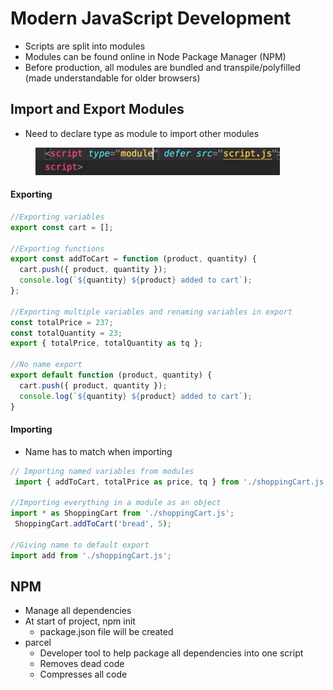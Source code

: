 # Modern JavaScript Development

* Scripts are split into modules
* Modules can be found online in Node Package Manager (NPM)
* Before production, all modules are bundled and transpile/polyfilled (made understandable for older browsers)



## Import and Export Modules

* Need to declare type as module to import other modules

<figure><img src="../.gitbook/assets/image (4).png" alt=""><figcaption></figcaption></figure>

#### Exporting

```javascript
//Exporting variables
export const cart = [];

//Exporting functions
export const addToCart = function (product, quantity) {
  cart.push({ product, quantity });
  console.log(`${quantity} ${product} added to cart`);
};

//Exporting multiple variables and renaming variables in export
const totalPrice = 237;
const totalQuantity = 23;
export { totalPrice, totalQuantity as tq };

//No name export
export default function (product, quantity) {
  cart.push({ product, quantity });
  console.log(`${quantity} ${product} added to cart`);
}

```

#### Importing

* Name has to match when importing

```javascript
// Importing named variables from modules
 import { addToCart, totalPrice as price, tq } from './shoppingCart.js';

//Importing everything in a module as an object
import * as ShoppingCart from './shoppingCart.js';
 ShoppingCart.addToCart('bread', 5);

//Giving name to default export
import add from './shoppingCart.js';
```



## NPM

* Manage all dependencies
* At start of project, npm init
  * package.json file will be created
* parcel
  * Developer tool to help package all dependencies into one script
  * Removes dead code
  * Compresses all code
